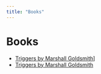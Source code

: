```yaml
---
title: "Books"
---
```


# Books

- [Triggers by Marshall Goldsmith](../notes/Triggers%20by%20Marshall%20Goldsmith.md)]
- [Triggers by Marshall Goldsmith](notes/Triggers%20by%20Marshall%20Goldsmith.md)